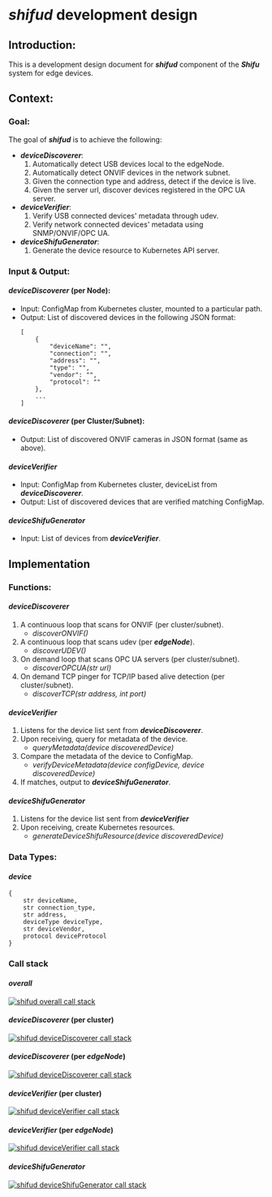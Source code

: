 # ***shifud*** development design

## Introduction:
This is a development design document for ***shifud*** component of the ***Shifu*** system for edge devices.    

## Context:

### Goal:
The goal of ***shifud*** is to achieve the following:
- ***deviceDiscoverer***:
    1. Automatically detect USB devices local to the edgeNode.
    2. Automatically detect ONVIF devices in the network subnet.
    3. Given the connection type and address, detect if the device is live.
    4. Given the server url, discover devices registered in the OPC UA server.
- ***deviceVerifier***:
    1. Verify USB connected devices' metadata through udev.
    2. Verify network connected devices' metadata using SNMP/ONVIF/OPC UA.
- ***deviceShifuGenerator***:
    1. Generate the device resource to Kubernetes API server.

### Input & Output:

#### ***deviceDiscoverer*** (per Node):
- Input: ConfigMap from Kubernetes cluster, mounted to a particular path.
- Output: List of discovered devices in the following JSON format:    
    ```
    [
        {
            "deviceName": "",
            "connection": "",
            "address": "",
            "type": "",
            "vendor": "",
            "protocol": ""
        },
        ...
    ]
    ```

#### ***deviceDiscoverer*** (per Cluster/Subnet):
- Output: List of discovered ONVIF cameras in JSON format (same as above).

#### ***deviceVerifier***
- Input: ConfigMap from Kubernetes cluster, deviceList from ***deviceDiscoverer***.
- Output: List of discovered devices that are verified matching ConfigMap.

#### ***deviceShifuGenerator***
- Input: List of devices from ***deviceVerifier***.

## Implementation

### Functions:

#### ***deviceDiscoverer***
1. A continuous loop that scans for ONVIF (per cluster/subnet).    
    - *discoverONVIF()*
2. A continuous loop that scans udev (per ***edgeNode***).
    - *discoverUDEV()*
3. On demand loop that scans OPC UA servers (per cluster/subnet).
    - *discoverOPCUA(str url)*
4. On demand TCP pinger for TCP/IP based alive detection (per cluster/subnet).
    - *discoverTCP(str address, int port)*

#### ***deviceVerifier***
1. Listens for the device list sent from ***deviceDiscoverer***.
2. Upon receiving, query for metadata of the device.
    - *queryMetadata(device discoveredDevice)*
3. Compare the metadata of the device to ConfigMap.
    - *verifyDeviceMetadata(device configDevice, device discoveredDevice)*
4. If matches, output to ***deviceShifuGenerator***.


#### ***deviceShifuGenerator***
1. Listens for the device list sent from ***deviceVerifier***
2. Upon receiving, create Kubernetes resources.
    - *generateDeviceShifuResource(device discoveredDevice)*

### Data Types:

#### ***device***
```
{
    str deviceName,
    str connection_type,
    str address,
    deviceType deviceType,
    str deviceVendor,
    protocol deviceProtocol
}
```

### Call stack
#### ***overall***
[![shifud overall call stack](/img/shifud-overall-call-stack.svg)](/img/shifud-overall-call-stack.svg)    

#### ***deviceDiscoverer*** (per cluster)
[![shifud deviceDiscoverer call stack](/img/shifud-deviceDiscoverer-cluster-call-stack.svg)](/img/shifud-deviceDiscoverer-cluster-call-stack.svg)    

#### ***deviceDiscoverer*** (per ***edgeNode***)
[![shifud deviceDiscoverer call stack](/img/shifud-deviceDiscoverer-edgeNode-call-stack.svg)](/img/shifud-deviceDiscoverer-edgeNode-call-stack.svg)    

#### ***deviceVerifier*** (per cluster)
[![shifud deviceVerifier call stack](/img/shifud-deviceVerifier-cluster-call-stack.svg)](/img/shifud-deviceVerifier-cluster-call-stack.svg)    

#### ***deviceVerifier*** (per ***edgeNode***)
[![shifud deviceVerifier call stack](/img/shifud-deviceVerifier-edgeNode-call-stack.svg)](/img/shifud-deviceVerifier-edgeNode-call-stack.svg)    

#### ***deviceShifuGenerator***
[![shifud deviceShifuGenerator call stack](/img/shifud-deviceShifuGenerator-call-stack.svg)](/img/shifud-deviceShifuGenerator-call-stack.svg)    